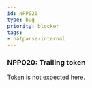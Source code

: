 ```yaml
---
id: NPP020
type: bug
priority: blocker
tags:
- natparse-internal 
---
```


### NPP020: Trailing token
Token is not expected here.
